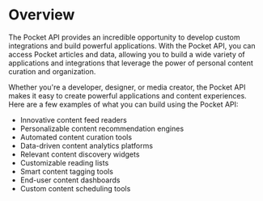 # Overview

The Pocket API provides an incredible opportunity to develop custom integrations and build powerful applications. With the Pocket API, you can access Pocket articles and data, allowing you to build a wide variety of applications and integrations that leverage the power of personal content curation and organization.

Whether you're a developer, designer, or media creator, the Pocket API makes it easy to create powerful applications and content experiences. Here are a few examples of what you can build using the Pocket API:

- Innovative content feed readers
- Personalizable content recommendation engines
- Automated content curation tools
- Data-driven content analytics platforms
- Relevant content discovery widgets
- Customizable reading lists
- Smart content tagging tools
- End-user content dashboards
- Custom content scheduling tools
